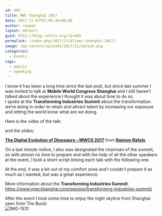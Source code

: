```yaml
---
id: 465
title: MWC Shanghai 2017
date: 2017-11-07T07:05:10+00:00
author: raimon
layout: default
guid: http://blog.rafols.org/?p=465
permalink: /index.php/2017/11/07/mwc-shanghai-2017/
image: /wp-content/uploads/2017/11/splash.png
categories:
  - Events
tags:
  - mobile
  - Speaking
---
```

I know it has been a long time since the last post, but since last summer I was invited to talk at **Mobile World Congress Shanghai** and I still haven&#8217;t talked about the experience I thought it was about time to do so.  
I spoke at the **Transforming Industries Summit** about the transformation we&#8217;re doing in order to retain and attract talent by increasing our exposure and letting the world know what are we doing.

Here is the video of the talk:  


and the slides:



<div style="margin-bottom:5px">
  <strong> <a href="https://www.slideshare.net/RaimonRls/the-digital-evolution-of-dinosaurs-77346141" title="The Digital Evolution of Dinosaurs - MWCS 2017" target="_blank">The Digital Evolution of Dinosaurs &#8211; MWCS 2017</a> </strong> from <strong><a href="https://www.slideshare.net/RaimonRls" target="_blank">Raimon Ràfols</a></strong>
</div>

On a last minute notice, I also was designated the chairman of the summit, so with almost no time to prepare and with the help of all the other speakers at the event, I built a short script linking each talk with the following one.

At the end, it was a bit out of my comfort zone and I couldn&#8217;t prepare it as much as I wanted, but was a great experience.

More information about the **Transforming Industries Summit**:  
<https://www.mwcshanghai.com/session/transforming-industries-summit/>

After the event I took some time to enjoy the night skyline from Shanghai seen from The Bund:  
<img loading="lazy" class="aligncenter size-large wp-image-515" src="/wp-content/uploads/2017/11/img-1531.jpg?w=2048" alt="IMG-1531" width="1024" height="768" srcset="/wp-content/uploads/2017/11/img-1531.jpg 3264w, wp-content/uploads/2017/11/img-1531-300x225.jpg 300w, wp-content/uploads/2017/11/img-1531-768x576.jpg 768w, wp-content/uploads/2017/11/img-1531-1024x768.jpg 1024w" sizes="(max-width: 1024px) 100vw, 1024px" />
